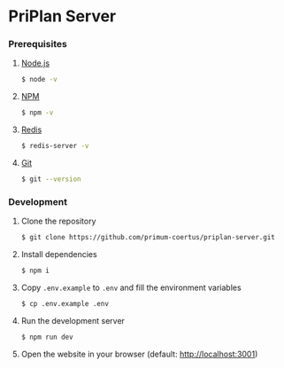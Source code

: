 # PriPlan Server

### Prerequisites

1. [Node.js](https://nodejs.org/en/)

   ```bash
   $ node -v
   ```

2. [NPM](https://www.npmjs.com/)

   ```bash
   $ npm -v
   ```

3. [Redis](https://redis.io/)

   ```bash
   $ redis-server -v
   ```

4. [Git](https://git-scm.com/)

   ```bash
   $ git --version
   ```

### Development

1. Clone the repository

   ```bash
   $ git clone https://github.com/primum-coertus/priplan-server.git
   ```

2. Install dependencies

   ```bash
   $ npm i
   ```

3. Copy `.env.example` to `.env` and fill the environment variables

   ```bash
   $ cp .env.example .env
   ```

4. Run the development server

   ```bash
   $ npm run dev
   ```

5. Open the website in your browser (default: [http://localhost:3001](http://localhost:3001))
